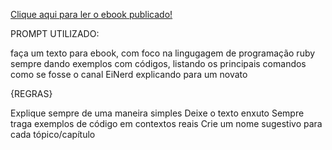 <a href="">Clique aqui para ler o ebook publicado!</a>
<p></p>

PROMPT UTILIZADO:

faça um texto para ebook, com foco na lingugagem de programação ruby sempre dando exemplos com códigos, listando os principais comandos como se fosse o canal EiNerd explicando para um novato

{REGRAS}

Explique sempre de uma maneira simples
Deixe o texto enxuto
Sempre traga exemplos de código em contextos reais
Crie um nome sugestivo para cada tópico/capítulo
